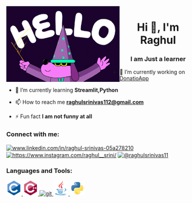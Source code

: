 <img align="left" alt="hello" width="300" src=https://github.com/RAGHULSRINIVAS112/RAGHULSRINIVAS112/blob/main/giphy.gif>
<h1 align="center">Hi 👋, I'm Raghul</h1>
<h3 align="center">I am Just a learner</h3>

- 🔭 I’m currently working on [DonatioApp](https://github.com/Team-Pythusiasts/donationApp.git)

- 🌱 I’m currently learning **Streamlit,Python**

- 📫 How to reach me **raghulsrinivas112@gmail.com**

- ⚡ Fun fact **I am not funny at all**

<h3 align="left">Connect with me:</h3>
<p align="left">
<a href="https://linkedin.com/in/www.linkedin.com/in/raghul-srinivas-05a278210" target="blank"><img align="center" src="https://raw.githubusercontent.com/rahuldkjain/github-profile-readme-generator/master/src/images/icons/Social/linked-in-alt.svg" alt="www.linkedin.com/in/raghul-srinivas-05a278210" height="30" width="40" /></a>
<a href="https://instagram.com/https://www.instagram.com/raghul__srini/" target="blank"><img align="center" src="https://raw.githubusercontent.com/rahuldkjain/github-profile-readme-generator/master/src/images/icons/Social/instagram.svg" alt="https://www.instagram.com/raghul__srini/" height="30" width="40" /></a>
<a href="https://www.hackerrank.com/@raghulsrinivas11" target="blank"><img align="center" src="https://raw.githubusercontent.com/rahuldkjain/github-profile-readme-generator/master/src/images/icons/Social/hackerrank.svg" alt="@raghulsrinivas11" height="30" width="40" /></a>
</p>

<h3 align="left">Languages and Tools:</h3>
<p align="left"> <a href="https://www.cprogramming.com/" target="_blank"> <img src="https://raw.githubusercontent.com/devicons/devicon/master/icons/c/c-original.svg" alt="c" width="40" height="40"/> </a> <a href="https://www.w3schools.com/cpp/" target="_blank"> <img src="https://raw.githubusercontent.com/devicons/devicon/master/icons/cplusplus/cplusplus-original.svg" alt="cplusplus" width="40" height="40"/> </a> <a href="https://git-scm.com/" target="_blank"> <img src="https://www.vectorlogo.zone/logos/git-scm/git-scm-icon.svg" alt="git" width="40" height="40"/> </a> <a href="https://www.java.com" target="_blank"> <img src="https://raw.githubusercontent.com/devicons/devicon/master/icons/java/java-original.svg" alt="java" width="40" height="40"/> </a> <a href="https://www.python.org" target="_blank"> <img src="https://raw.githubusercontent.com/devicons/devicon/master/icons/python/python-original.svg" alt="python" width="40" height="40"/> </a> </p>
